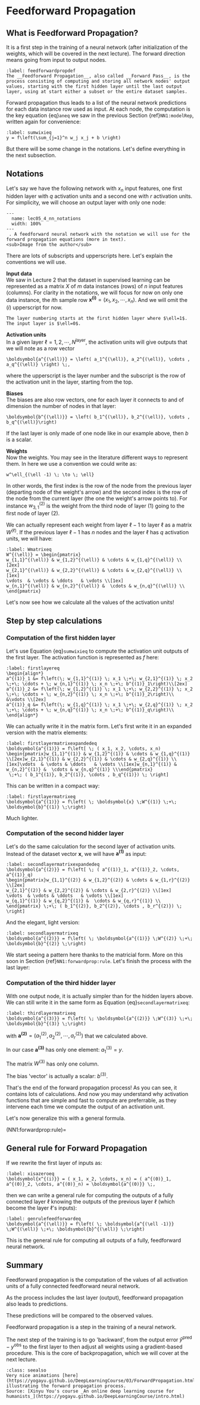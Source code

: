 # Feedforward Propagation


## What is Feedforward Propagation?

It is a first step in the training of a neural network (after initialization of the weights, which will be covered in the next lecture). The forward direction means going from input to output nodes. 

````{prf:definition}
:label: feedforwardpropdef
The __Feedforward Propagation__, also called __Forward Pass__, is the process consisting of computing and storing all network nodes' output values, starting with the first hidden layer until the last output layer, using at start either a subset or the entire dataset samples.
````

Forward propagation thus leads to a list of the neural network predictions for each data instance row used as input. At each node, the computation is the key equation {eq}`aneq` we saw in the previous Section {ref}`NN1:modelRep`, written again for convenience:
```{math}
:label: sumwixieq
y = f\left(\sum_{j=1}^n w_j x_j + b \right)
```

But there will be some change in the notations. Let's define everything in the next subsection.

## Notations
Let's say we have the following network with $x_n$ input features, one first hidden layer with $q$ activation units and a second one with $r$ activation units. For simplicity, we will choose an output layer with only one node:


```{figure} ../images/lec05_4_nn_notations.png
---
  name: lec05_4_nn_notations
  width: 100%
---
 . A feedforward neural network with the notation we will use for the forward propagation equations (more in text).    
<sub>Image from the author</sub>
```

There are lots of subscripts and upperscripts here. Let's explain the conventions we will use.  

__Input data__  
We saw in Lecture 2 that the dataset in supervised learning can be represented as a matrix $X$ of $m$ data instances (rows) of $n$ input features (columns). For clarity in the notations, we will focus for now on only one data instance, the $i$th sample row $\boldsymbol{x^{(i)}} = ( x_1, x_2, \cdots, x_n)$. And we will omit the $(i)$ upperscript for now.  
````{margin}
The layer numbering starts at the first hidden layer where $\ell=1$. The input layer is $\ell=0$.
````
__Activation units__  
In a given layer $\ell = 1, 2, \cdots, N^\text{layer}$, the activation units will give outputs that we will note as a row vector 
```{math}
\boldsymbol{a^{(\ell)}} = \left( a_1^{(\ell)}, a_2^{(\ell)}, \cdots , a_q^{(\ell)} \right) \;, 
```
where the upperscript is the layer number and the subscript is the row of the activation unit in the layer, starting from the top.

__Biases__  
The biases are also row vectors, one for each layer it connects to and of dimension the number of nodes in that layer:
```{math}
\boldsymbol{b^{(\ell)}} = \left( b_1^{(\ell)}, b_2^{(\ell)}, \cdots , b_q^{(\ell)}\right)
```
If the last layer is only made of one node like in our example above, then $b$ is a scalar. 

__Weights__  
Now the weights. You may see in the literature different ways to represent them. In here we use a convention we could write as:
```{math}
w^\ell_{(\ell -1) \; \to \; \ell}
```
In other words, the first index is the row of the node from the previous layer (departing node of the weight's arrow) and the second index is the row of the node from the current layer (the one the weight's arrow points to). For instance $w^{(2)}_{3,1}$ is the weight from the third node of layer (1) going to the first node of layer (2). 

We can actually represent each weight from layer $\ell -1$ to layer $\ell$ as a matrix $W^{(\ell)}$. If the previous layer $\ell -1$ has $n$ nodes and the layer $\ell$ has $q$ activation units, we will have:

```{math}
:label: Wmatrixeq
W^{(\ell)} = \begin{pmatrix}
w_{1,1}^{(\ell)} & w_{1,2}^{(\ell)} & \cdots & w_{1,q}^{(\ell)} \\[2ex]
w_{2,1}^{(\ell)} & w_{2,2}^{(\ell)} & \cdots & w_{2,q}^{(\ell)} \\[1ex]
\vdots  & \vdots & \ddots   & \vdots \\[1ex]
w_{n,1}^{(\ell)} & w_{n,2}^{(\ell)} &  \cdots & w_{n,q}^{(\ell)} \\
\end{pmatrix}
```

Let's now see how we calculate all the values of the activation units!


## Step by step calculations

### Computation of the first hidden layer 
Let's use Equation {eq}`sumwixieq` to compute the activation unit outputs of the first layer. The activation function is represented as $f$ here:
```{math}
:label: firstlayereq
\begin{align*}
a^{(1)}_1 &= f\left(\; w_{1,1}^{(1)} \; x_1 \;+\; w_{2,1}^{(1)} \; x_2 \;+\; \cdots + \; w_{n,1}^{(1)} \; x_n \;+\; b^{(1)}_1\right)\\[2ex]
a^{(1)}_2 &= f\left(\; w_{1,2}^{(1)} \; x_1 \;+\; w_{2,2}^{(1)} \; x_2 \;+\; \cdots + \; w_{n,2}^{(1)} \; x_n \;+\; b^{(1)}_2\right)\\
&\vdots \\[2ex]
a^{(1)}_q &= f\left(\; w_{1,q}^{(1)} \; x_1 \;+\; w_{2,q}^{(1)} \; x_2 \;+\; \cdots + \; w_{n,q}^{(1)} \; x_n \;+\; b^{(1)}_q\right)\\
\end{align*}
```

  
We can actually write it in the matrix form. Let's first write it in an expanded version with the matrix elements:
```{math}
:label: firstlayermatrixexpandedeq
\boldsymbol{a^{(1)}} = f\left[ \; ( x_1, x_2, \cdots, x_n) 
\begin{pmatrix}w_{1,1}^{(1)} & w_{1,2}^{(1)} & \cdots & w_{1,q}^{(1)} \\[2ex]w_{2,1}^{(1)} & w_{2,2}^{(1)} & \cdots & w_{2,q}^{(1)} \\[1ex]\vdots  & \vdots & \ddots   & \vdots \\[1ex]w_{n,1}^{(1)} & w_{n,2}^{(1)} &  \cdots & w_{n,q}^{(1)} \\\end{pmatrix}
 \;+\; ( b_1^{(1)}, b_2^{(1)}, \cdots , b_q^{(1)}) \; \right]
```

This can be written in a compact way:
```{math}
:label: firstlayermatrixeq
\boldsymbol{a^{(1)}} = f\left( \; \boldsymbol{x} \;W^{(1)} \;+\; \boldsymbol{b}^{(1)} \;\right)
```
Much lighter. 

### Computation of the second hidder layer 
Let's do the same calculation for the second layer of activation units. Instead of the dataset vector $\boldsymbol{x}$, we will have $\boldsymbol{a^{(1)}}$ as input:
```{math}
:label: secondlayermatrixexpandedeq
\boldsymbol{a^{(2)}} = f\left[ \; ( a^{(1)}_1, a^{(1)}_2, \cdots, a^{(1)}_q) 
\begin{pmatrix}w_{1,1}^{(2)} & w_{1,2}^{(2)} & \cdots & w_{1,r}^{(2)} \\[2ex]
w_{2,1}^{(2)} & w_{2,2}^{(2)} & \cdots & w_{2,r}^{(2)} \\[1ex]
\vdots  & \vdots & \ddots   & \vdots \\[1ex]
w_{q,1}^{(1)} & w_{q,2}^{(1)} &  \cdots & w_{q,r}^{(1)} \\
\end{pmatrix} \;+\; ( b_1^{(2)}, b_2^{(2)}, \cdots , b_r^{(2)}) \; \right]
```

And the elegant, light version:
```{math}
:label: secondlayermatrixeq
\boldsymbol{a^{(2)}} = f\left( \; \boldsymbol{a^{(1)}} \;W^{(2)} \;+\; \boldsymbol{b}^{(2)} \;\right)
```

We start seeing a pattern here thanks to the matricial form. More on this soon in Section {ref}`NN1:forwardprop:rule`. Let's finish the process with the last layer:

### Computation of the third hidder layer 
With one output node, it is actually simpler than for the hidden layers above. We can still write it in the same form as Equation {eq}`secondlayermatrixeq`:
```{math}
:label: thirdlayermatrixeq
\boldsymbol{a^{(3)}} = f\left( \; \boldsymbol{a^{(2)}} \;W^{(3)} \;+\; \boldsymbol{b}^{(3)} \;\right)
```
with $\boldsymbol{a^{(2)}} = (a^{(2)}_1, a^{(2)}_2, \cdots, a^{(2)}_r)$ that we calculated above. 

In our case $\boldsymbol{a^{(3)}}$ has only one element: $a^{(3)}_1 = y$.

The matrix $W^{(3)}$ has only one column.

The bias 'vector' is actually a scalar: $b^{(3)}$. 

That's the end of the forward propagation process! As you can see, it contains lots of calculations. And now you may understand why activation functions that are simple and fast to compute are preferrable, as they intervene each time we compute the output of an activation unit.

Let's now generalize this with a general formula.


(NN1:forwardprop:rule)=
## General rule for Forward Propagation

If we rewrite the first layer of inputs as:
```{math}
:label: xisazeroeq
\boldsymbol{x^{(i)}} = ( x_1, x_2, \cdots, x_n) = ( a^{(0)}_1, a^{(0)}_2, \cdots, a^{(0)}_n) = \boldsymbol{a^{(0)}} \;,
```
then we can write a general rule for computing the outputs of a fully connected layer $\ell$ knowing the outputs of the previous layer $\ell$ (which become the layer $\ell$'s inputs):

```{math}
:label: genrulefeedforwardeq
\boldsymbol{a^{(\ell)}} = f\left( \; \boldsymbol{a^{(\ell -1)}} \;W^{(\ell)} \;+\; \boldsymbol{b}^{(\ell)} \;\right)
```

This is the general rule for computing all outputs of a fully, feedforward neural network.

## Summary
Feedforward propagation is the computation of the values of all activation units of a fully connected feedforward neural network.  

As the process includes the last layer (output), feedforward propagation also leads to predictions.  

These predictions will be compared to the observed values.  

Feedforward propagation is a step in the training of a neural network.

The next step of the training is to go 'backward', from the output error $\hat{y}^\text{pred} - y^\text{obs}$ to the first layer to then adjust all weights using a gradient-based procedure. This is the core of backpropagation, which we will cover at the next lecture. 


```{admonition} Learn More
:class: seealso
Very nice animations [here](https://yogayu.github.io/DeepLearningCourse/03/ForwardPropagation.html) illustrating the forward propagation process.  
Source: [Xinyu You's course _An online deep learning course for humanists_](https://yogayu.github.io/DeepLearningCourse/intro.html)
```
